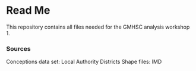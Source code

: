 # Read Me

This repository contains all files needed for the GMHSC analysis workshop 1.

### Sources

Conceptions data set:
Local Authority Districts Shape files:
IMD